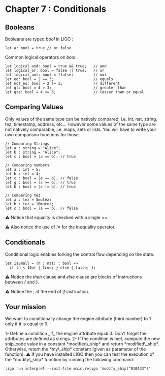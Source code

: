# Chapter 7 : Conditionals

<dialog character="robot">[DROID-1242] INVALID CONDITIONAL INSTRUCTIONS. ERR %%$7834[[{23e3}]] PLEASE SPECIFY CONDITIONAL INSTRUCTIONS.</dialog>

## Booleans

Booleans are typed _bool_ in LIGO :

```
let a: bool = true // or false
```

Common logical operators on _bool_ :

```
let logical_and: bool = true && true;   // and
let logical_or: bool = false || true;   // or
let logical_not: bool = !false;         // not
let eq: bool = 2 == 3;                  // equals
let not_eq: bool = 2 != 3;              // different
let gt: bool = 4 > 3;                   // greater than
let gte: bool = 4 <= 3;                 // lesser than or equal
```

## Comparing Values

Only values of the same type can be natively compared, i.e. int, nat, string, tez, timestamp, address, etc... However some values of the same type are not natively comparable, i.e. maps, sets or lists. You will have to write your own comparison functions for those.

```
// Comparing Strings
let a : string = "Alice";
let b : string = "Alice";
let c : bool = (a == b); // true

// Comparing numbers
let a : int = 5;
let b : int = 4;
let c : bool = (a == b); // false
let g : bool = (a >= b); // true
let h : bool = (a != b); // true

// Comparing tez
let a : tez = 5mutez;
let b : tez = 10mutez;
let c : bool = (a == b); // false
```

⚠️ Notice that equality is checked with a single _==_.

⚠️ Also notice the use of _!=_ for the inequality operator.

## Conditionals

Conditional logic enables forking the control flow depending on the state.

```
let isSmall = (n : nat) : bool =>
  if (n < 10n) { true; } else { false; };
```

⚠️ Notice the *then* clause and *else* clause are blocks of instructions between _{_ and _}_.

⚠️ Notice the _;_ at the end of _if_ instruction.

## Your mission

We want to conditionally change the engine attribute (third number) to 1 only if it is equal to 0.

<!-- prettier-ignore -->1- Define a condition _if_ the engine attribute equal 0. Don't forget the attributes are defined as strings.

<!-- prettier-ignore -->2- If the condition is met, compute the new ship_code value in a constant *modified\_ship* and return *modified\_ship*. Otherwise, return the *my\_ship* constant (given as parameter of the function).

<!-- prettier-ignore -->⚠️ If you have installed LIGO then you can test the execution of the *modify\_ship* function by running the following command:

```
ligo run interpret --init-file main.religo 'modify_ship("010433")'
```